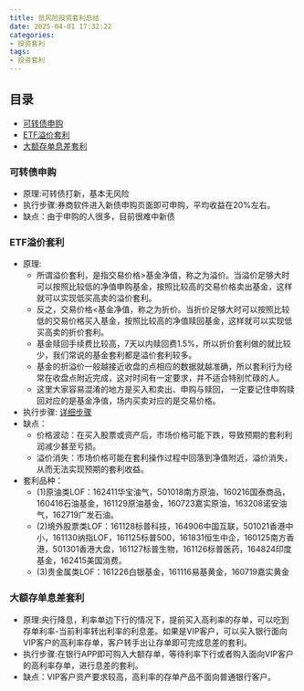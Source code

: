 ```yaml
---
title: 低风险投资套利总结
date: 2025-04-01 17:32:22
categories: 
- 投资套利
tags:
- 投资套利
---
```


## 目录

- [可转债申购](#可转债申购)
- [ETF溢价套利](#ETF溢价套利)
- [大额存单息差套利](#大额存单息差套利)

### 可转债申购

- 原理:可转债打新，基本无风险
- 执行步骤:券商软件进入新债申购页面即可申购，平均收益在20%左右。
- 缺点：由于申购的人很多，目前很难中新债

### ETF溢价套利

- 原理:
  - 所谓溢价套利，是指交易价格>基金净值，称之为溢价。当溢价足够大时可以按照比较低的净值申购基金，按照比较高的交易价格卖出基金，这样就可以实现低买高卖的溢价套利。
  - 反之，交易价格<基金净值，称之为折价。当折价足够大时可以按照比较低的交易价格买入基金，按照比较高的净值赎回基金，这样就可以实现低买高卖的折价套利。
  - 基金赎回手续费比较高，7天以内赎回费1.5%，所以折价套利做的就比较少，我们常说的基金套利都是溢价套利较多。
  - 基金的折溢价一般越接近收盘的点相应的数据就越准确，所以套利行为经常在收盘点附近完成，这对时间有一定要求，并不适合特别忙碌的人。
  - 这里大家容易混淆的地方是买入和卖出、申购与赎回， 一定要记住申购赎回对应的是基金净值，场内买卖对应的是交易价格。
- 执行步骤: [详细步骤](https://mp.weixin.qq.com/s/g4WZwzjYtRTR2bpaCzKc_Q)
- 缺点：
  - 价格波动：在买入股票或资产后，市场价格可能下跌，导致预期的套利利润减少甚至亏损。
  - 溢价消失：市场价格可能在套利操作过程中回落到净值附近，溢价消失，从而无法实现预期的套利收益。
- 套利品种：
  - (1)原油类LOF：162411华宝油气，501018南方原油，160216国泰商品，160416石油基金，161129原油基金，160723嘉实原油，163208诺安油气，162719广发石油。
  - (2)境外股票类LOF：161128标普科技，164906中国互联，501021香港中小，161130纳指LOF，161125标普500，161831恒生中企，160125南方香港，501301香港大盘，161127标普生物，161126标普医药，164824印度基金，162415美国消费。
  - (3)贵金属类LOF：161226白银基金，161116易基黄金，160719嘉实黄金

### 大额存单息差套利

- 原理:央行降息，利率单边下行的情况下，提前买入高利率的存单，可以吃到 存单利率-当前利率转出利率的利息差。如果是VIP客户，可以买入银行面向VIP客户的高利率存单，客户转手出让存单即可完成息差的套利。
- 执行步骤:在银行APP即可购入大额存单，等待利率下行或者购入面向VIP客户的高利率存单，进行息差的套利。
- 缺点：VIP客户资产要求较高，高利率的存单产品不面向普通银行客户。
